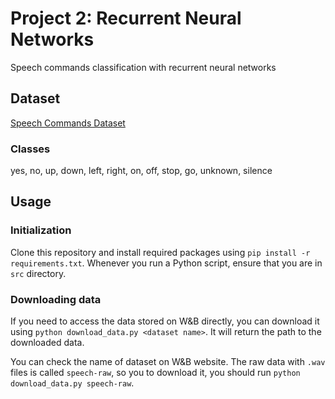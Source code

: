 # Project 2: Recurrent Neural Networks
Speech commands classification with recurrent neural networks

## Dataset
[Speech Commands Dataset](https://www.kaggle.com/c/tensorflow-speech-recognition-challenge/data)

### Classes
yes, no, up, down, left, right, on, off, stop, go, unknown, silence

## Usage
### Initialization
Clone this repository and install required packages using `pip install -r requirements.txt`.
Whenever you run a Python script, ensure that you are in `src` directory.

### Downloading data
If you need to access the data stored on W&B directly, you can download it using
`python download_data.py <dataset name>`. It will return the path to the downloaded data.

You can check the name of dataset on W&B website. The raw data with `.wav` files is called
`speech-raw`, so you to download it, you should run `python download_data.py speech-raw`.

